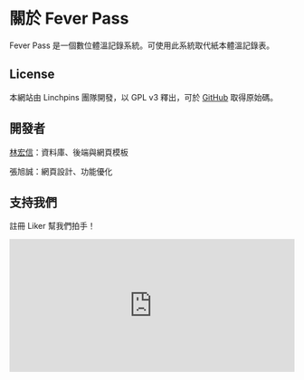 # 關於 Fever Pass

Fever Pass 是一個數位體溫記錄系統。可使用此系統取代紙本體溫記錄表。

## License 
本網站由 Linchpins 團隊開發，以 GPL v3 釋出，可於 [GitHub](https://github.com/Linchpins-team/fever-pass) 取得原始碼。

## 開發者
[林宏信](https://www.wancat.cc)：資料庫、後端與網頁模板

張旭誠：網頁設計、功能優化

## 支持我們
註冊 Liker 幫我們拍手！

<iframe class="LikeCoin" height="235" src="https://button.like.co/in/embed/linchpins/button?referrer=https://github.com/Linchpins-team/fever-pass" width="100%" frameborder=0></iframe>
